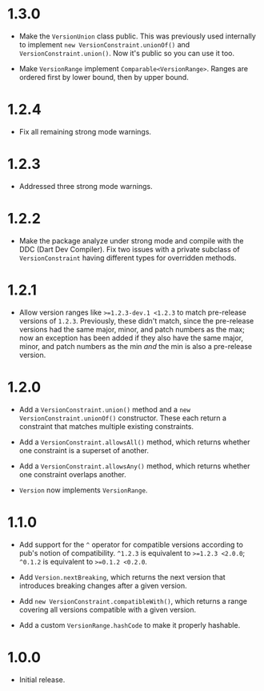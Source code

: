 # 1.3.0

* Make the `VersionUnion` class public. This was previously used internally to
  implement `new VersionConstraint.unionOf()` and `VersionConstraint.union()`.
  Now it's public so you can use it too.

* Make `VersionRange` implement `Comparable<VersionRange>`. Ranges are ordered
  first by lower bound, then by upper bound.

# 1.2.4

* Fix all remaining strong mode warnings.

# 1.2.3

* Addressed three strong mode warnings.

# 1.2.2

* Make the package analyze under strong mode and compile with the DDC (Dart Dev
  Compiler). Fix two issues with a private subclass of `VersionConstraint`
  having different types for overridden methods.

# 1.2.1

* Allow version ranges like `>=1.2.3-dev.1 <1.2.3` to match pre-release versions
  of `1.2.3`. Previously, these didn't match, since the pre-release versions had
  the same major, minor, and patch numbers as the max; now an exception has been
  added if they also have the same major, minor, and patch numbers as the min
  *and* the min is also a pre-release version.

# 1.2.0

* Add a `VersionConstraint.union()` method and a `new
  VersionConstraint.unionOf()` constructor. These each return a constraint that
  matches multiple existing constraints.

* Add a `VersionConstraint.allowsAll()` method, which returns whether one
  constraint is a superset of another.

* Add a `VersionConstraint.allowsAny()` method, which returns whether one
  constraint overlaps another.

* `Version` now implements `VersionRange`.

# 1.1.0

* Add support for the `^` operator for compatible versions according to pub's
  notion of compatibility. `^1.2.3` is equivalent to `>=1.2.3 <2.0.0`; `^0.1.2`
  is equivalent to `>=0.1.2 <0.2.0`.

* Add `Version.nextBreaking`, which returns the next version that introduces
  breaking changes after a given version.

* Add `new VersionConstraint.compatibleWith()`, which returns a range covering
  all versions compatible with a given version.

* Add a custom `VersionRange.hashCode` to make it properly hashable.

# 1.0.0

* Initial release.
